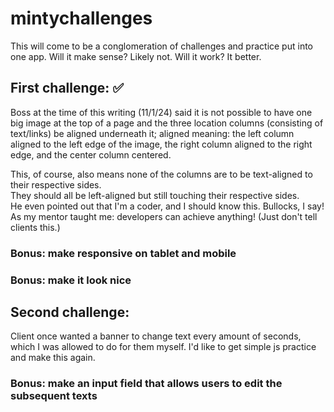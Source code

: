 # mintychallenges
This will come to be a conglomeration of challenges and practice put into one app. Will it make sense? Likely not. Will it work? It better.

## First challenge: ✅
Boss at the time of this writing (11/1/24) said it is not possible to have one big image at the top of a page and the three location columns (consisting of text/links) be aligned underneath it; aligned meaning: the left column aligned to the left edge of the image, the right column aligned to the right edge, and the center column centered.  
  
This, of course, also means none of the columns are to be text-aligned to their respective sides.  
They should all be left-aligned but still touching their respective sides.  
He even pointed out that I'm a coder, and I should know this. Bullocks, I say!  
As my mentor taught me: developers can achieve anything! (Just don't tell clients this.)  
### Bonus: make responsive on tablet and mobile
### Bonus: make it look nice

## Second challenge: 
Client once wanted a banner to change text every amount of seconds, which I was allowed to do for them myself.
I'd like to get simple js practice and make this again.

### Bonus: make an input field that allows users to edit the subsequent texts
